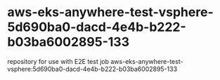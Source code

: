 # aws-eks-anywhere-test-vsphere-5d690ba0-dacd-4e4b-b222-b03ba6002895-133
repository for use with E2E test job aws-eks-anywhere-test-vsphere:5d690ba0-dacd-4e4b-b222-b03ba6002895-133
